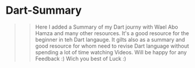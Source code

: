 # Dart-Summary
>> Here I added a Summary of my Dart journy with Wael Abo Hamza and many other resources.
>> It's a good resource for the beginner in teh Dart langauge.
>> It gilts also as a summary and good resource for whom need to revise Dart language without spending a lot of time watching Videos.
>> Will be happy for any Feedback :)
>> Wich you best of Luck :)
